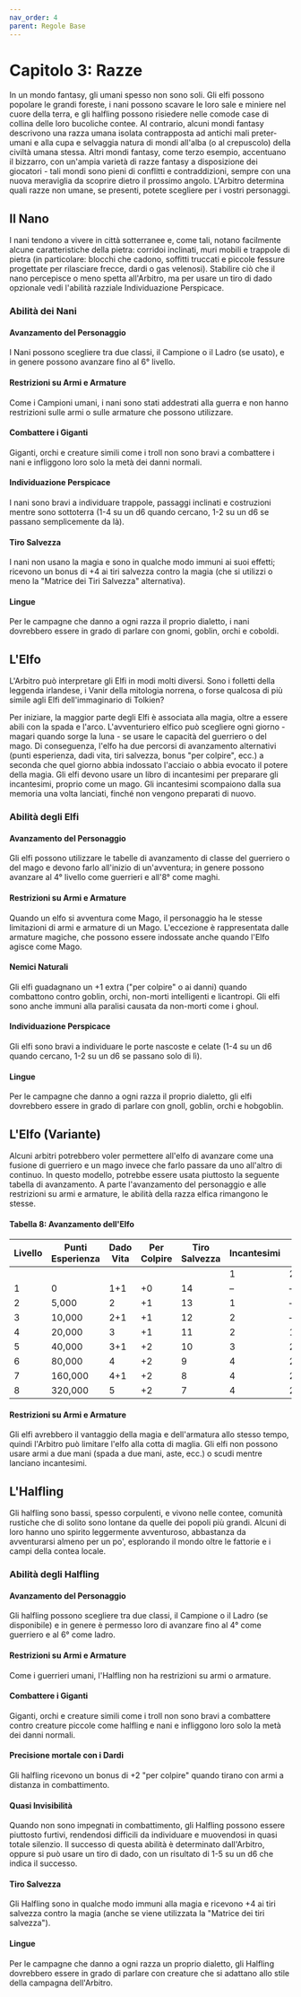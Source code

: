```yaml
---
nav_order: 4
parent: Regole Base
---
```


# Capitolo 3: Razze

In un mondo fantasy, gli umani spesso non sono soli. Gli elfi possono popolare le grandi foreste, i nani possono scavare le loro sale e miniere nel cuore della terra, e gli halfling possono risiedere nelle comode case di collina delle loro bucoliche contee. Al contrario, alcuni mondi fantasy descrivono una razza umana isolata contrapposta ad antichi mali preter-umani e alla cupa e selvaggia natura di mondi all'alba (o al crepuscolo) della civiltà umana stessa. Altri mondi fantasy, come terzo esempio, accentuano il bizzarro, con un'ampia varietà di razze fantasy a disposizione dei giocatori - tali mondi sono pieni di conflitti e contraddizioni, sempre con una nuova meraviglia da scoprire dietro il prossimo angolo. L'Arbitro determina quali razze non umane, se presenti, potete scegliere per i vostri personaggi.

## Il Nano

I nani tendono a vivere in città sotterranee e, come tali, notano facilmente alcune caratteristiche della pietra: corridoi inclinati, muri mobili e trappole di pietra (in particolare: blocchi che cadono, soffitti truccati e piccole fessure progettate per rilasciare frecce, dardi o gas velenosi). Stabilire ciò che il nano percepisce o meno spetta all'Arbitro, ma per usare un tiro di dado opzionale vedi l'abilità razziale Individuazione Perspicace.

### Abilità dei Nani

#### Avanzamento del Personaggio

I Nani possono scegliere tra due classi, il Campione o il Ladro (se usato), e in genere possono avanzare fino al 6° livello.

#### Restrizioni su Armi e Armature

Come i Campioni umani, i nani sono stati addestrati alla guerra e non hanno restrizioni sulle armi o sulle armature che possono utilizzare.

#### Combattere i Giganti

Giganti, orchi e creature simili come i troll non sono bravi a combattere i nani e infliggono loro solo la metà dei danni normali.

#### Individuazione Perspicace

I nani sono bravi a individuare trappole, passaggi inclinati e costruzioni mentre sono sottoterra (1-4 su un d6 quando cercano, 1-2 su un d6 se passano semplicemente da là).

#### Tiro Salvezza

I nani non usano la magia e sono in qualche modo immuni ai suoi effetti; ricevono un bonus di +4 ai tiri salvezza contro la magia (che si utilizzi o meno la "Matrice dei Tiri Salvezza" alternativa). 

#### Lingue

Per le campagne che danno a ogni razza il proprio dialetto, i nani dovrebbero essere in grado di parlare con gnomi, goblin, orchi e coboldi.

## L'Elfo

L'Arbitro può interpretare gli Elfi in modi molti diversi. Sono i folletti della leggenda irlandese, i Vanir della mitologia norrena, o forse qualcosa di più simile agli Elfi dell'immaginario di Tolkien?

Per iniziare, la maggior parte degli Elfi è associata alla magia, oltre a essere abili con la spada e l'arco. L'avventuriero elfico può scegliere ogni giorno - magari quando sorge la luna - se usare le capacità del guerriero o del mago. Di conseguenza, l'elfo ha due percorsi di avanzamento alternativi (punti esperienza, dadi vita, tiri salvezza, bonus "per colpire", ecc.) a seconda che quel giorno abbia indossato l'acciaio o abbia evocato il potere della magia. Gli elfi devono usare un libro di incantesimi per preparare gli incantesimi, proprio come un mago. Gli incantesimi scompaiono dalla sua memoria una volta lanciati, finché non vengono preparati di nuovo. 

### Abilità degli Elfi

#### Avanzamento del Personaggio

Gli elfi possono utilizzare le tabelle di avanzamento di classe del guerriero o del mago e devono farlo all'inizio di un'avventura; in genere possono avanzare al 4° livello come guerrieri e all'8° come maghi.

#### Restrizioni su Armi e Armature

Quando un elfo si avventura come Mago, il personaggio ha le stesse limitazioni di armi e armature di un Mago. L'eccezione è rappresentata dalle armature magiche, che possono essere indossate anche quando l'Elfo agisce come Mago.

#### Nemici Naturali

Gli elfi guadagnano un +1 extra ("per colpire" o ai danni) quando combattono contro goblin, orchi, non-morti intelligenti e licantropi. Gli elfi sono anche immuni alla paralisi causata da non-morti come i ghoul.

#### Individuazione Perspicace

Gli elfi sono bravi a individuare le porte nascoste e celate (1-4 su un d6 quando cercano, 1-2 su un d6 se passano solo di lì).

#### Lingue

Per le campagne che danno a ogni razza il proprio dialetto, gli elfi dovrebbero essere in grado di parlare con gnoll, goblin, orchi e hobgoblin.

## L'Elfo (Variante)

Alcuni arbitri potrebbero voler permettere all'elfo di avanzare come una fusione di guerriero e un mago invece che farlo passare da uno all'altro di continuo. In questo modello, potrebbe essere usata piuttosto la seguente tabella di avanzamento. A parte l'avanzamento del personaggio e alle restrizioni su armi e armature, le abilità della razza elfica rimangono le stesse.

#### Tabella 8: Avanzamento dell'Elfo

| Livello | Punti Esperienza | Dado Vita | Per Colpire | Tiro Salvezza | Incantesimi |     |     |
| ------- | ---------------- | --------- | ----------- | ------------- | ----------- | --- | --- |
|         |                  |           |             |               | 1           | 2   | 3   |
| 1       | 0                | 1+1       | +0          | 14            | –           | –   | –   |
| 2       | 5,000            | 2         | +1          | 13            | 1           | –   | –   |
| 3       | 10,000           | 2+1       | +1          | 12            | 2           | –   | –   |
| 4       | 20,000           | 3         | +1          | 11            | 2           | 1   | –   |
| 5       | 40,000           | 3+1       | +2          | 10            | 3           | 2   | –   |
| 6       | 80,000           | 4         | +2          | 9             | 4           | 2   | –   |
| 7       | 160,000          | 4+1       | +2          | 8             | 4           | 2   | 1   |
| 8       | 320,000          | 5         | +2          | 7             | 4           | 2   | 2   |

#### Restrizioni su Armi e Armature

Gli elfi avrebbero il vantaggio della magia e dell'armatura allo stesso tempo, quindi l'Arbitro può limitare l'elfo alla cotta di maglia. Gli elfi non possono usare armi a due mani (spada a due mani, aste, ecc.) o scudi mentre lanciano incantesimi.

## L'Halfling

Gli halfling sono bassi, spesso corpulenti, e vivono nelle contee, comunità rustiche che di solito sono lontane da quelle dei popoli più grandi. Alcuni di loro hanno uno spirito leggermente avventuroso, abbastanza da avventurarsi almeno per un po', esplorando il mondo oltre le fattorie e i campi della contea locale.

### Abilità degli Halfling

#### Avanzamento del Personaggio

Gli halfling possono scegliere tra due classi, il Campione o il Ladro (se disponibile) e in genere è permesso loro di avanzare fino al 4° come guerriero e al 6° come ladro.

#### Restrizioni su Armi e Armature

Come i guerrieri umani, l'Halfling non ha restrizioni su armi o armature.

#### Combattere i Giganti

Giganti, orchi e creature simili come i troll non sono bravi a combattere contro creature piccole come halfling e nani e infliggono loro solo la metà dei danni normali.

#### Precisione mortale con i Dardi

Gli halfling ricevono un bonus di +2 "per colpire" quando tirano con armi a distanza in combattimento.

#### Quasi Invisibilità

Quando non sono impegnati in combattimento, gli Halfling possono essere piuttosto furtivi, rendendosi difficili da individuare e muovendosi in quasi totale silenzio. Il successo di questa abilità è determinato dall'Arbitro, oppure si può usare un tiro di dado, con un risultato di 1-5 su un d6 che indica il successo.

#### Tiro Salvezza

Gli Halfling sono in qualche modo immuni alla magia e ricevono +4 ai tiri salvezza contro la magia (anche se viene utilizzata la "Matrice dei tiri salvezza").

#### Lingue

Per le campagne che danno a ogni razza un proprio dialetto, gli Halfling dovrebbero essere in grado di parlare con creature che si adattano allo stile della campagna dell'Arbitro.
